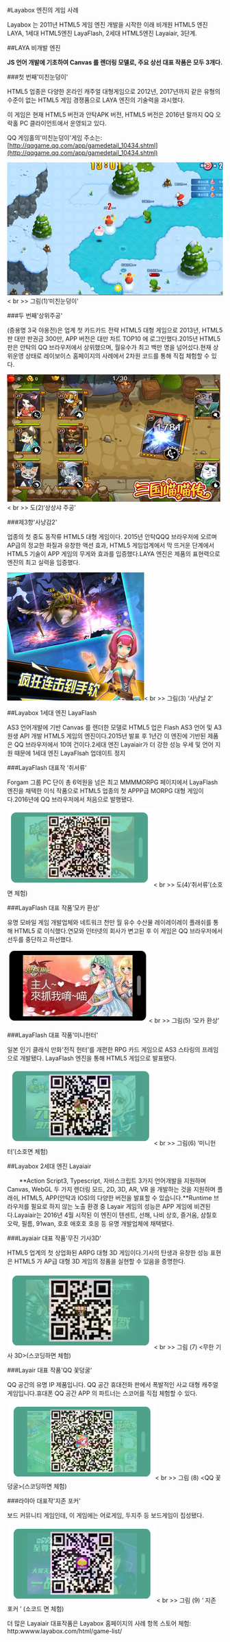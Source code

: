 #Layabox 엔진의 게임 사례

Layabox 는 2011년 HTML5 게임 엔진 개발을 시작한 이래 비개원 HTML5 엔진 LAYA, 1세대 HTML5엔진 LayaFlash, 2세대 HTML5엔진 Layaiair, 3단계.



##LAYA 비개발 엔진

**JS 언어 개발에 기초하여 Canvas 를 렌더링 모델로, 주요 상선 대표 작품은 모두 3개다.**

###첫 번째'미친눈덩이'

HTML5 업종은 다양한 온라인 캐주얼 대형게임으로 2012년, 2017년까지 같은 유형의 수준이 없는 HTML5 게임 경쟁품으로 LAYA 엔진의 기술력을 과시했다.

이 게임은 현재 HTML5 버전과 안탁APK 버전, HTML5 버전은 2016년 말까지 QQ 오락홀 PC 클라이언트에서 운영되고 있다.

QQ 게임홀의'미친눈덩이'게임 주소는:[http://qqgame.qq.com/app/gamedetail_10434.shtml](http://qqgame.qq.com/app/gamedetail_10434.shtml) 

​![blob.png](img/1.png)< br >>
그림(1)‘미친눈덩이’



###두 번째'상위주공'

(증용명 3국 야옹전)은 업계 첫 카드카드 전략 HTML5 대형 게임으로 2013년, HTML5 판 대만 판권금 300만, APP 버전은 대만 차트 TOP10 에 로그인했다.2015년 HTML5 판은 안탁의 QQ 브라우저에서 상위했으며, 월유수가 최고 백만 명을 넘어섰다.현재 상위운영 상태로 레이보이스 홈페이지의 사례에서 2차원 코드를 통해 직접 체험할 수 있다.

​![blob.png](img/2.png)< br >>
도(2)‘상상샤 주공’



###제3항'사냥감2'

업종의 첫 중도 동작류 HTML5 대형 게임이다. 2015년 안탁QQQ 브라우저에 오르며 AP급의 정교한 화질과 유창한 액션 효과, HTML5 게임업계에서 막 뜨거운 단계에서 HTML5 기술이 APP 게임의 무게와 효과를 입증했다.LAYA 엔진은 제품의 표현력으로 엔진의 최고 실력을 입증했다.

​![blob.png](img/3.png)< br >>
그림(3) ‘사냥날 2’





##Layabox 1세대 엔진 LayaFlash

AS3 언어개발에 기반 Canvas 를 렌더한 모델로 HTML5 업은 Flash AS3 언어 및 A3원생 API 개발 HTML5 게임의 엔진이다.2015년 발표 후 1년간 이 엔진에 기반된 제품은 QQ 브라우저에서 10여 건이다.2세대 엔진 Layaiair가 더 강한 성능 우세 및 언어 지원 때문에 1세대 엔진 LayaFlsah 업데이트 정지



###LayaFlash 대표작 ‘취서류’

Forgam 그룹 PC 단이 총 6억원을 넘은 최고 MMMMORPG 페이지에서 LayaFlash 엔진을 채택한 이식 작품으로 HTML5 업종의 첫 APPP급 MORPG 대형 게임이다.2016년에 QQ 브라우저에서 처음으로 발행됐다.



​	![blob.png](img/4.png)< br >>
도(4)‘취서류’(소호면 체험)



###LayaFlash 대표 작품'모카 환상'

유명 모바일 게임 개발업체와 네트워크 천만 월 유수 수산물 레이레이레이 플래쉬를 통해 HTML5 로 이식했다.연모와 인터넷의 회사가 변고된 후 이 게임은 QQ 브라우저에서 선두를 중단하고 하선했다.

​![blob.png](img/5.png)< br >>
그림(5) ‘모카 환상’



###LayaFlash 대표 작품'미니헌터'

일본 인기 클래식 만화'전직 헌터'를 개편한 RPG 카드 게임으로 AS3 스타링의 프레임으로 개발됐다. LayaFlash 엔진을 통해 HTML5 게임으로 발표됐다.



​	![blob.png](img/6.png)< br >>
그림(6) ‘미니헌터’(소호면 체험)





##Layabox 2세대 엔진 Layaiair

　　**Action Script3, Typescript, 자바스크립트 3가지 언어개발을 지원하며 Canvas, WebGL 두 가지 렌더링 모드, 2D, 3D, AR, VR 을 개발하는 것을 지원하며 플래쉬, HTML5, APP(안탁과 IOS)의 다양한 버전을 발표할 수 있습니다.**Runtime 브라우저를 필요로 하지 않는 노출 환경 중 Layair 게임의 성능은 APP 게임에 비견된다.Layaiair는 2016년 4월 시작된 이 엔진이 텐센트, 선해, 나비 상호, 즐거움, 삼칠호 오락, 필름, 91wan, 호호 애호호 호응 등 유명 개발업체에 채택됐다.



###Layaiair 대표 작품'무진 기사3D'

HTML5 업계의 첫 상업화된 ARPG 대형 3D 게임이다.기사의 탄생과 유창한 성능 표현은 HTML5 가 AP급 대형 3D 게임의 정품을 실현할 수 있음을 증명한다.

​![blob.png](img/7.png)< br >>
그림 (7) <무한 기사 3D>(스코딩하면 체험)




###Layair 대표 작품'QQ 꽃덩굴'

QQ 공간의 유명 IP 제품입니다. QQ 공간 휴대전화 판에서 폭발적인 사교 대형 캐주얼 게임입니다.휴대폰 QQ 공간 APP 의 파트너는 스코어를 직접 체험할 수 있다.



​	![blob.png](img/8.png)< br >>
그림 (8) <QQ 꽃덩굴>(스코딩하면 체험)




###라야아 대표작'지존 포커'

보드 커뮤니티 게임인데, 이 게임에는 어로게임, 두지주 등 보드게임이 집성됐다.



​	![blob.png](img/9.png)< br >>
그림 (9) ‘ 지존 포커 ’ (소코드 면 체험)



더 많은 Layaiair 대표작품은 Layabox 홈페이지의 사례 항목 스토어 체험: http:wwww.layabox.com/html/game-list/